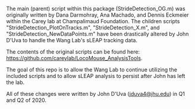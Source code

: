 The main (parent) script within this package (StrideDetection_OG.m) was originally written by Dana Darmohray, Ana Machado, and Dennis Eckmeier within the Carey lab at Champalimaud Foundation. The children scripts "StrideDetection_PlotOnTracks.m", "StrideDetection_X.m", and "StrideDetection_NewDataPoints.m" have been drastically altered by John D'Uva to handle the Wang Lab's sLEAP tracking data. 

The contents of the original scripts can be found here: https://github.com/careylab/LocoMouse_AnalysisTools.

The goal of this repo is to allow the Wang Lab to continue utilizing the included scripts and to allow sLEAP analysis to persist after John has left the lab.

All of these changes were written by John D'Uva (jduva4@jhu.edu) in Q1 and Q2 of 2020.



